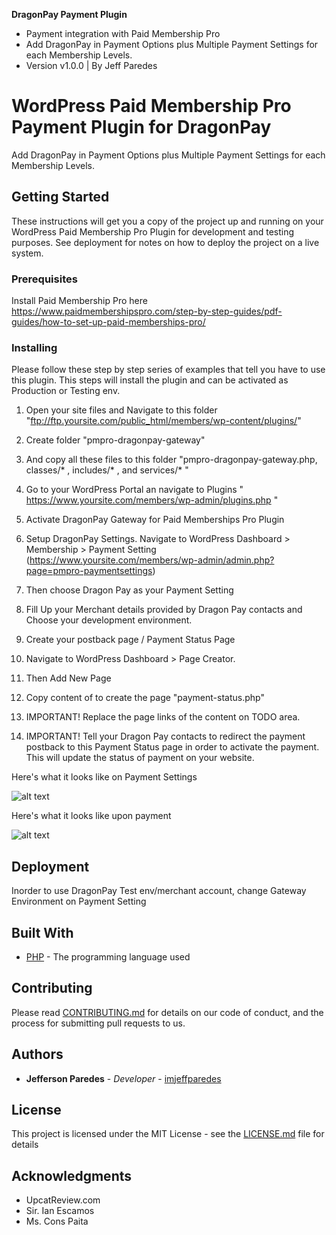 **DragonPay Payment Plugin** 

* Payment integration with Paid Membership Pro
* Add DragonPay in Payment Options plus Multiple Payment Settings for each Membership Levels.
* Version v1.0.0 | By Jeff Paredes

# WordPress Paid Membership Pro Payment Plugin for DragonPay

Add DragonPay in Payment Options plus Multiple Payment Settings for each Membership Levels.

## Getting Started

These instructions will get you a copy of the project up and running on your WordPress Paid Membership Pro Plugin for development and testing purposes. See deployment for notes on how to deploy the project on a live system.

### Prerequisites

Install Paid Membership Pro 
here https://www.paidmembershipspro.com/step-by-step-guides/pdf-guides/how-to-set-up-paid-memberships-pro/


### Installing

Please follow these step by step series of examples that tell you have to use this plugin.
This steps will install the plugin and can be activated as Production or Testing env.

1. Open your site files and Navigate to this folder "ftp://ftp.yoursite.com/public_html/members/wp-content/plugins/"

2. Create folder  "pmpro-dragonpay-gateway"

3. And copy all these files to this folder "pmpro-dragonpay-gateway.php, classes/* , includes/* , and services/* "

4. Go to your WordPress Portal an navigate to Plugins " https://www.yoursite.com/members/wp-admin/plugins.php "

5. Activate DragonPay Gateway for Paid Memberships Pro Plugin

6. Setup DragonPay Settings. Navigate to WordPress Dashboard > Membership > Payment Setting (https://www.yoursite.com/members/wp-admin/admin.php?page=pmpro-paymentsettings)
7. Then choose Dragon Pay as your Payment Setting
8. Fill Up your Merchant details provided by Dragon Pay contacts and Choose your development environment.
9. Create your postback page / Payment Status Page
10. Navigate to  WordPress Dashboard > Page Creator.
11. Then Add New Page
12. Copy content of to create the page "payment-status.php"
13. IMPORTANT! Replace the page links of the content on TODO area.
14. IMPORTANT! Tell your Dragon Pay contacts to redirect the payment postback to this Payment Status page in order to activate the payment. This will update the status of payment on your website.

Here's what it looks like on Payment Settings

![alt text](https://raw.githubusercontent.com/imjeffparedes/pmpro-dragonpay-gateway/images/payment-settings.png)

Here's what it looks like upon payment

![alt text](https://raw.githubusercontent.com/imjeffparedes/pmpro-dragonpay-gateway/images/payment-demo.png)

## Deployment

Inorder to use DragonPay Test env/merchant account, change Gateway Environment on Payment Setting

## Built With

* [PHP](http://php.net/manual/en/intro-whatis.php) - The programming language used

## Contributing

Please read [CONTRIBUTING.md](https://gist.github.com/PurpleBooth/b24679402957c63ec426) for details on our code of conduct, and the process for submitting pull requests to us.

## Authors

* **Jefferson Paredes** - *Developer* - [imjeffparedes](https://github.com/imjeffparedes/)

## License

This project is licensed under the MIT License - see the [LICENSE.md](LICENSE.md) file for details

## Acknowledgments

* UpcatReview.com
* Sir. Ian Escamos
* Ms. Cons Paita